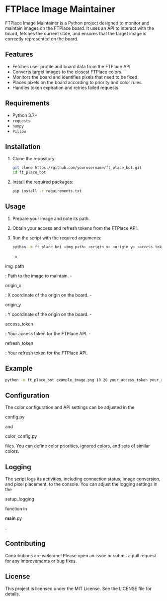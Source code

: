 # FTPlace Image Maintainer

FTPlace Image Maintainer is a Python project designed to monitor and maintain images on the FTPlace board. It uses an API to interact with the board, fetches the current state, and ensures that the target image is correctly represented on the board.

## Features

- Fetches user profile and board data from the FTPlace API.
- Converts target images to the closest FTPlace colors.
- Monitors the board and identifies pixels that need to be fixed.
- Places pixels on the board according to priority and color rules.
- Handles token expiration and retries failed requests.

## Requirements

- Python 3.7+
- `requests`
- `numpy`
- `Pillow`

## Installation

1. Clone the repository:
    ```sh
    git clone https://github.com/yourusername/ft_place_bot.git
    cd ft_place_bot
    ```

2. Install the required packages:
    ```sh
    pip install -r requirements.txt
    ```

## Usage

1. Prepare your image and note its path.
2. Obtain your access and refresh tokens from the FTPlace API.
3. Run the script with the required arguments:
    ```sh
    python -m ft_place_bot <img_path> <origin_x> <origin_y> <access_token> <refresh_token>
    ```

    - 

img_path

: Path to the image to maintain.
    - 

origin_x

: X coordinate of the origin on the board.
    - 

origin_y

: Y coordinate of the origin on the board.
    - 

access_token

: Your access token for the FTPlace API.
    - 

refresh_token

: Your refresh token for the FTPlace API.

## Example

```sh
python -m ft_place_bot example_image.png 10 20 your_access_token your_refresh_token
```

## Configuration

The color configuration and API settings can be adjusted in the 

config.py

 and 

color_config.py

 files. You can define color priorities, ignored colors, and sets of similar colors.

## Logging

The script logs its activities, including connection status, image conversion, and pixel placement, to the console. You can adjust the logging settings in the 

setup_logging

 function in 

__main__.py

.

## Contributing

Contributions are welcome! Please open an issue or submit a pull request for any improvements or bug fixes.

## License

This project is licensed under the MIT License. See the LICENSE file for details.
